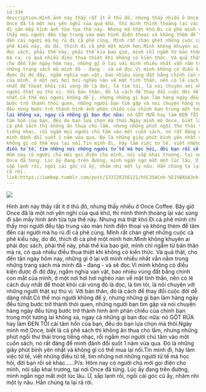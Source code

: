 ```yaml
---
id:334
description:Hình ảnh này thấy rất ít ở thủ đô, nhưng thấy nhiều ở Once Coffee. Bây giờ
Once đã là một nơi yên nghỉ của quá khứ, thì mình thỉnh thoảng lại vác súng
đi săn mấy hình ảnh từa tựa thế này. Nhưng mà thật khó.Đi cà phê mình chỉ
thấy mọi người đều tập trung vào màn hình điện thoại và không thèm để tâm
đến cái người mà họ rủ đi cà phê cùng. Mình rất chán ghét những cuộc cà
phê kiểu này, do đó, thích đi cà phê một mình hơn.Mình không khuyên ai phải
đọc sách, phải thế này, phải thế kia bao giờ, mình chỉ ngẫm từ bản thân
mà ra, có quá nhiều điều thua thiệt khi không có kiến thức. Và quả thật,
cho đến tận ngày hôm nay, những gì ở lại với mình nhiều nhất vẫn nằm trong
những trang sách mà mình đã - đang - và sẽ đọc.Vì mình không có điều kiện
được đi đó đây, ngắm nghía vạn vật, bao nhiêu vùng đất bằng chính con mắt
của mình, ở một nơi hơi hơi nghèo nàn về mặt tinh thần, nên có lẽ cách duy
nhất để thoát khỏi cái vòng đó là đọc, là tìm tòi, là nói chuyện với những
người thật sự thú vị. Với bản thân, đó là cách để thay đổi cuộc đời dễ dàng
nhất.Có thể mọi người không để ý, nhưng những gì bạn làm hàng ngày đều từng
bước trở thành thói quen, những người bạn tìm gặp và nói chuyện hàng ngày
đều từng bước trở thành hình ảnh phản chiếu của chính bạn trong một tương
lai không xa, ngay cả những gì bạn đọc nữa: nó GỘT RỬA hay làm ĐEN TỐI cái
tâm hồn của bạn, đều do bạn lựa chọn mà thôi.Ngày mình mở Once, biết là
cà phê sách thì không ăn thua cho lắm, nhưng những phút ngồi thư thái trong
tiếng nhạc, rồi ngắm mọi người chú tâm vào một cuốn sách, nó rất đáng để
mình đánh đổi suốt 1 năm vừa qua. Đó là những giây phút bình yên nhất và
không gì có thể mua lại nổi.Tin mình đi, hãy làm việc tử tế, viết những
điều tử tế, tìm những nơi những người tử tế mà học hỏi, đời bạn rồi sẽ khác......P/s:
Hôm nay có người chủ mới gọi điện cho mình, nói sắp khai trương, tại nơi
Once đã từng. Lúc ấy đang trên đường, mình ngẩn ngơ mất một lúc lâu. Ừ,
sắp lạnh rồi, ngồi cái góc cũ ấy, nhâm nhi một ly nâu. Hẳn chúng ta lại
rã rời.
link:https://iambep.tumblr.com/post/133728256121/h%C3%ACnh-%E1%BA%A3nh-n%C3%A0y-th%E1%BA%A5y-r%E1%BA%A5t-%C3%ADt-%E1%BB%9F-th%E1%BB%A7-%C4%91%C3%B4-nh%C6%B0ng-th%E1%BA%A5y
---
```


![](https://64.media.tumblr.com/ef64aa0385147ad595804f0bb9434a31/tumblr_ny83yfSw7K1u3a9rjo1_1280.jpg)

Hình ảnh này thấy rất ít ở thủ đô, nhưng thấy nhiều ở Once Coffee. Bây giờ
Once đã là một nơi yên nghỉ của quá khứ, thì mình thỉnh thoảng lại vác súng
đi săn mấy hình ảnh từa tựa thế này. Nhưng mà thật khó.Đi cà phê mình chỉ
thấy mọi người đều tập trung vào màn hình điện thoại và không thèm để tâm
đến cái người mà họ rủ đi cà phê cùng. Mình rất chán ghét những cuộc cà
phê kiểu này, do đó, thích đi cà phê một mình hơn.Mình không khuyên ai phải
đọc sách, phải thế này, phải thế kia bao giờ, mình chỉ ngẫm từ bản thân
mà ra, có quá nhiều điều thua thiệt khi không có kiến thức. Và quả thật,
cho đến tận ngày hôm nay, những gì ở lại với mình nhiều nhất vẫn nằm trong
những trang sách mà mình đã - đang - và sẽ đọc.Vì mình không có điều kiện
được đi đó đây, ngắm nghía vạn vật, bao nhiêu vùng đất bằng chính con mắt
của mình, ở một nơi hơi hơi nghèo nàn về mặt tinh thần, nên có lẽ cách duy
nhất để thoát khỏi cái vòng đó là đọc, là tìm tòi, là nói chuyện với những
người thật sự thú vị. Với bản thân, đó là cách để thay đổi cuộc đời dễ dàng
nhất.Có thể mọi người không để ý, nhưng những gì bạn làm hàng ngày đều từng
bước trở thành thói quen, những người bạn tìm gặp và nói chuyện hàng ngày
đều từng bước trở thành hình ảnh phản chiếu của chính bạn trong một tương
lai không xa, ngay cả những gì bạn đọc nữa: nó GỘT RỬA hay làm ĐEN TỐI cái
tâm hồn của bạn, đều do bạn lựa chọn mà thôi.Ngày mình mở Once, biết là
cà phê sách thì không ăn thua cho lắm, nhưng những phút ngồi thư thái trong
tiếng nhạc, rồi ngắm mọi người chú tâm vào một cuốn sách, nó rất đáng để
mình đánh đổi suốt 1 năm vừa qua. Đó là những giây phút bình yên nhất và
không gì có thể mua lại nổi.Tin mình đi, hãy làm việc tử tế, viết những
điều tử tế, tìm những nơi những người tử tế mà học hỏi, đời bạn rồi sẽ khác......P/s:
Hôm nay có người chủ mới gọi điện cho mình, nói sắp khai trương, tại nơi
Once đã từng. Lúc ấy đang trên đường, mình ngẩn ngơ mất một lúc lâu. Ừ,
sắp lạnh rồi, ngồi cái góc cũ ấy, nhâm nhi một ly nâu. Hẳn chúng ta lại
rã rời.
